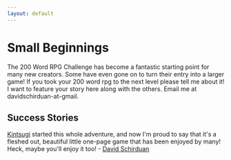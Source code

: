 ```yaml
---
layout: default
---
```


# Small Beginnings

The 200 Word RPG Challenge has become a fantastic starting point for many new creators. Some have even gone on to turn their entry into a larger game! If you took your 200 word rpg to the next level please tell me about it! I want to feature your story here along with the others. Email me at davidschirduan-at-gmail.

## Success Stories

[Kintsugi](http://schirduans.com/david/kintsugi) started this whole adventure, and now I'm proud to say that it's a fleshed out, beautiful little one-page game that has been enjoyed by many! Heck, maybe you'll enjoy it too! - [David Schirduan](http://schirduans.com/david/)
